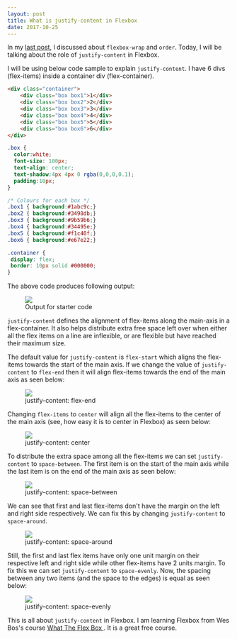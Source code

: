 ```yaml
---
layout: post
title: What is justify-content in Flexbox
date: 2017-10-25
---
```


<p class="intro"><span class="dropcap">I</span>n my <a href="https://anku255.github.io/blog/flexbox-wrapping/">last post</a>, I discussed about <code>flexbox-wrap</code> and <code>order</code>. Today, I will be talking about the role of <code>justify-content</code> in Flexbox.</p>


I will be using below code sample to explain `justify-content`. I have 6 divs (flex-items) inside a container div (flex-container).

```html
<div class="container">
    <div class="box box1">1</div>
    <div class="box box2">2</div>
    <div class="box box3">3</div>
    <div class="box box4">4</div>
    <div class="box box5">5</div>
    <div class="box box6">6</div>
</div>
```

```css
.box {
  color:white;
  font-size: 100px;
  text-align: center;
  text-shadow:4px 4px 0 rgba(0,0,0,0.1);
  padding:10px;
}

/* Colours for each box */
.box1 { background:#1abc9c;}
.box2 { background:#3498db;}
.box3 { background:#9b59b6;}
.box4 { background:#34495e;}
.box5 { background:#f1c40f;}
.box6 { background:#e67e22;}

.container {
 display: flex;
 border: 10px solid #000000;
}
```

The above code produces following output:

<figure>
  <img src="{{ '/assets/img/posts/justify-content.png' | prepend: site.baseurl }}">
  <figcaption>Output for starter code</figcaption>
</figure>

`justify-content` defines the alignment of flex-items along the main-axis in a flex-container. It also helps distribute extra free space left over when either all the flex items on a line are inflexible, or are flexible but have reached their maximum size.

The default value for `justify-content` is `flex-start` which aligns the flex-items towards the start of the main axis. If we change the value of `justify-content` to `flex-end` then it will align flex-items towards the end of the main axis as seen below:

<figure>
  <img src="{{ '/assets/img/posts/justify-content-flex-end.png' | prepend: site.baseurl }}">
  <figcaption>justify-content: flex-end</figcaption>
</figure>

Changing `flex-items` to `center` will align all the flex-items to the center of the main axis (see, how easy it is to center in Flexbox) as seen below:

<figure>
  <img src="{{ '/assets/img/posts/justify-content-center.png' | prepend: site.baseurl }}">
  <figcaption>justify-content: center</figcaption>
</figure>

To distribute the extra space among all the flex-items we can set `justify-content` to `space-between`. The first item is on the start of the main axis while the last item is on the end of the main axis as seen below:

<figure>
  <img src="{{ '/assets/img/posts/justify-content-space-between.png' | prepend: site.baseurl }}">
  <figcaption>justify-content: space-between</figcaption>
</figure>

We can see that first and last flex-items don't have the margin on the left and right side respectively. We can fix this by changing `justify-content` to `space-around`.

<figure>
  <img src="{{ '/assets/img/posts/justify-content-space-around.png' | prepend: site.baseurl }}">
  <figcaption>justify-content: space-around</figcaption>
</figure>

Still, the first and last flex items have only one unit margin on their respective left and right side while other flex-items have 2 units margin. To fix this we can set `justify-content` to `space-evenly`. Now, the spacing between any two items (and the space to the edges) is equal as seen below:

<figure>
  <img src="{{ '/assets/img/posts/justify-content-space-evenly.png' | prepend: site.baseurl }}">
  <figcaption>justify-content: space-evenly</figcaption>
</figure>

This is all about `justify-content` in Flexbox. I am learning Flexbox from Wes Bos's course <a href="https://flexbox.io" target="_blank" >What The Flex Box </a>. It is a great free course.





